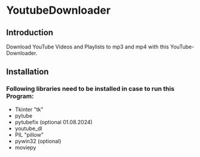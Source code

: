 # YoutubeDownloader
## Introduction
Download YouTube Videos and Playlists to mp3 and mp4 with this YouTube-Downloader.

## Installation
### Following libraries need to be installed in case to run this Program:
- Tkinter "tk"
- pytube
- pytubefix (optional 01.08.2024)
- youtube_dl
- PIL "pillow"
- pywin32 (optional)
- moviepy